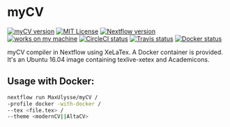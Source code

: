 # myCV

[![myCV version][version-badge]][version-link] [![MIT License][license-badge]][license-link] [![Nextflow version][nextflow-badge]][nextflow-link] [![works on my machine][works-badge]][works-link] [![CircleCI status][circleci-badge]][circleci-link] [![Travis status][travis-badge]][travis-link] [![Docker status][docker-badge]][docker-link]

myCV compiler in Nextflow using XeLaTex.
A Docker container is provided.
It's an Ubuntu 16.04 image containing texlive-xetex and Academicons.

## Usage with Docker:
```bash
nextflow run MaxUlysse/myCV /
-profile docker -with-docker /
--tex <file.tex> /
--theme <modernCV||AltaCV>
```

[version-badge]:    https://img.shields.io/badge/myCV-v0.16.1216-green.svg
[version-link]:     https://github.com/MaxUlysse/myCV
[license-badge]:    https://img.shields.io/badge/license-MIT-blue.svg
[license-link]:     https://github.com/MaxUlysse/myCV/blob/master/LICENSE
[works-badge]:      https://img.shields.io/badge/works-on_my_machine-blue.svg
[works-link]:       https://github.com/nikku/works-on-my-machine
[nextflow-badge]:   https://img.shields.io/badge/nextflow-%E2%89%A50.22.2-brightgreen.svg
[nextflow-link]:    https://www.nextflow.io/
[circleci-badge]:   https://circleci.com/gh/MaxUlysse/myCV.svg?style=shield
[circleci-link]:    https://circleci.com/gh/MaxUlysse/myCV
[travis-badge]:     https://img.shields.io/travis/MaxUlysse/myCV.svg
[travis-link]:      https://travis-ci.org/MaxUlysse/myCV
[docker-badge]:     https://img.shields.io/docker/automated/maxulysse/myCV.svg
[docker-link]:      https://hub.docker.com/r/maxulysse/myCV
